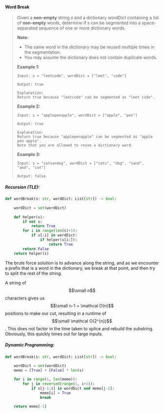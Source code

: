 #### Word Break

> Given a **non-empty** string _s_ and a dictionary _wordDict_ containing a list of **non-empty** words, determine if _s_ can be segmented into a space-separated sequence of one or more dictionary words.
>
> **Note:**
>
> * The same word in the dictionary may be reused multiple times in the segmentation.
> * You may assume the dictionary does not contain duplicate words.
>
> **Example 1:**
>
> ```
> Input: s = "leetcode", wordDict = ["leet", "code"]
>
> Output: true
>
> Explanation: 
> Return true because "leetcode" can be segmented as "leet code".
> ```
>
> **Example 2:**
>
> ```
> Input: s = "applepenapple", wordDict = ["apple", "pen"]
>
> Output: true
>
> Explanation: 
> Return true because "applepenapple" can be segmented as "apple pen apple".
> Note that you are allowed to reuse a dictionary word.
> ```
>
> **Example 3:**
>
> ```
> Input: s = "catsandog", wordDict = ["cats", "dog", "sand", "and", "cat"]
>
> Output: false
> ```

##### Recursion \(TLE\):

```py
def wordBreak(s: str, wordDict: List[str]) -> bool:
    
    wordDict = set(wordDict)
    
    def helper(s):
        if not s:
            return True
        for i in range(len(s)+1):
            if s[:i] in wordDict:
                if helper(s[i:]):
                    return True
        return False
    return helper(s)
```

The brute force solution is to advance along the string, and as we encounter a prefix that is a word in the dictionary, we break at that point, and then try to split the rest of the string. 

A string of $$\small n$$ characters gives us $$\small n-1 = \mathcal O(n)$$ positions to make our cut, resulting in a runtime of $$\small \mathcal O(2^{n})$$. This does not factor in the time taken to splice and rebuild the substring. Obviously, this quickly times out for large inputs.

##### Dynamic Programming:

```py
def wordBreak(s: str, wordDict: List[str]) -> bool:
    
    wordDict = set(wordDict)
    memo = [True] + [False] * len(s)

    for i in range(1, len(memo)):
        for j in reversed(range(1, i+1)):
            if s[j-1:i] in wordDict and memo[j-1]:
                memo[i] = True
                break
                
    return memo[-1]
```



